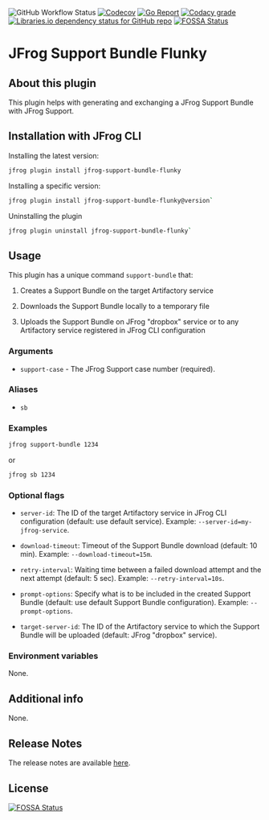 ![GitHub Workflow Status](https://img.shields.io/github/workflow/status/cyrilc-pro/jfrog-support-bundle-flunky/Go?style=plastic)
[![Codecov](https://img.shields.io/codecov/c/github/cyrilc-pro/jfrog-support-bundle-flunky?style=plastic&label=codecov)](https://codecov.io/gh/cyrilc-pro/jfrog-support-bundle-flunky)
[![Go Report](https://goreportcard.com/badge/github.com/cyrilc-pro/jfrog-support-bundle-flunky?style=plastic)](https://goreportcard.com/report/github.com/cyrilc-pro/jfrog-support-bundle-flunky)
[![Codacy grade](https://img.shields.io/codacy/grade/b286b95be72c4aa19de86f8c4a985f34?label=codacy&style=plastic)](https://www.codacy.com/gh/cyrilc-pro/jfrog-support-bundle-flunky/dashboard?utm_source=github.com&amp;utm_medium=referral&amp;utm_content=cyrilc-pro/jfrog-support-bundle-flunky&amp;utm_campaign=Badge_Grade)
[![Libraries.io dependency status for GitHub repo](https://img.shields.io/librariesio/github/cyrilc-pro/jfrog-support-bundle-flunky?label=libraries.io&style=plastic)](https://libraries.io/github/cyrilc-pro/jfrog-support-bundle-flunky)
[![FOSSA Status](https://app.fossa.com/api/projects/git%2Bgithub.com%2Fcyrilc-pro%2Fjfrog-support-bundle-flunky.svg?type=shield)](https://app.fossa.com/projects/git%2Bgithub.com%2Fcyrilc-pro%2Fjfrog-support-bundle-flunky?ref=badge_shield)

# JFrog Support Bundle Flunky

## About this plugin

This plugin helps with generating and exchanging a JFrog Support Bundle with JFrog Support.

## Installation with JFrog CLI

Installing the latest version:

``` bash
jfrog plugin install jfrog-support-bundle-flunky
```

Installing a specific version:

``` bash
jfrog plugin install jfrog-support-bundle-flunky@version`
```

Uninstalling the plugin

``` bash
jfrog plugin uninstall jfrog-support-bundle-flunky`
```

## Usage

This plugin has a unique command `support-bundle` that:

1.  Creates a Support Bundle on the target Artifactory service

2.  Downloads the Support Bundle locally to a temporary file

3.  Uploads the Support Bundle on JFrog "dropbox" service or to any Artifactory service registered in JFrog CLI 
    configuration

### Arguments

-   `support-case` - The JFrog Support case number (required).

### Aliases

-   `sb`

### Examples

``` bash
jfrog support-bundle 1234
```

or

``` bash
jfrog sb 1234
```

### Optional flags

-   `server-id`: The ID of the target Artifactory service in JFrog CLI configuration (default: use default service). 
    Example: `--server-id=my-jfrog-service`.

-   `download-timeout`: Timeout of the Support Bundle download (default: 10 min). Example: `--download-timeout=15m`.

-   `retry-interval`: Waiting time between a failed download attempt and the next attempt (default: 5 sec). Example: 
    `--retry-interval=10s`.

-   `prompt-options`: Specify what is to be included in the created Support Bundle (default: use default Support Bundle 
    configuration). Example: `--prompt-options`.

-   `target-server-id`: The ID of the Artifactory service to which the Support Bundle will be uploaded (default: JFrog 
    "dropbox" service).

### Environment variables

None.

## Additional info

None.

## Release Notes

The release notes are available [here](RELEASE.md).


## License
[![FOSSA Status](https://app.fossa.com/api/projects/git%2Bgithub.com%2Fcyrilc-pro%2Fjfrog-support-bundle-flunky.svg?type=large)](https://app.fossa.com/projects/git%2Bgithub.com%2Fcyrilc-pro%2Fjfrog-support-bundle-flunky?ref=badge_large)